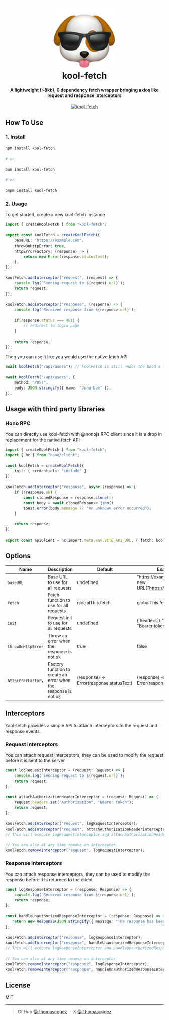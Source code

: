 
<h1 align="center">
  <br>
  <img src="./assets/logo.png" alt="kool-fetch logo" width="200">
  <br>
  kool-fetch
  <br>
</h1>

<h4 align="center">A lightweight (~8kb), 0 dependency fetch wrapper bringing axios like request and response interceptors</h4>

<p align="center">
  <a href="https://badge.fury.io/js/kool-fetch">
    <img src="https://badge.fury.io/js/kool-fetch.svg" alt="kool-fetch">
  </a>

</p>

## How To Use

### 1. Install

```bash
npm install kool-fetch 

# or

bun install kool-fetch

# or

pnpm install kool-fetch
```

### 2. Usage

To get started, create a new kool-fetch instance

```ts
import { createKoolFetch } from "kool-fetch";

export const koolFetch = createKoolFetch({
    baseURL: "https://example.com",
    throwOnHttpError: true,
    httpErrorFactory: (response) => {
        return new Error(response.statusText);
    },
});

koolFetch.addInterceptor("request", (request) => {
    console.log(`Sending request to ${request.url}`);
    return request;
});

koolFetch.addInterceptor("response", (response) => {
    console.log(`Received response from ${response.url}`);

    if(response.status === 401) {
        // redirect to login page
    }

    return response;
});

```

Then you can use it like you would use the native fetch API

```ts
await koolFetch("/api/users"); // koolFetch is still under the hood a fetch function

await koolFetch("/api/users", {
    method: "POST",
    body: JSON.stringify({ name: "John Doe" }),
});
```

## Usage with third party libraries

### Hono RPC

You can directly use kool-fetch with @honojs RPC client since it is a drop in replacement for the native fetch API

```ts
import { createKoolFetch } from "kool-fetch";
import { hc } from "hono/client";

const koolFetch = createKoolFetch({
    init: { credentials: "include" }
});

koolFetch.addInterceptor("response", async (response) => {
    if (!response.ok) {
        const clonedResponse = response.clone();
        const body = await clonedResponse.json()
        toast.error(body.message ?? "An unknown error occurred");
    }

    return response;
});

export const apiClient = hc(import.meta.env.VITE_API_URL, { fetch: koolFetch });
```

## Options

| Name | Description | Default | Example |
| --- | --- | --- | --- |
| `baseURL` | Base URL to use for all requests | undefined | "<https://example.com>" \| new URL("<https://example.com>") |
| `fetch` | Fetch function to use for all requests | globalThis.fetch | globalThis.fetch |
| `init` | Request init to use for all requests | undefined | { headers: { "Authorization": "Bearer token" } } |
| `throwOnHttpError` | Throw an error when the response is not ok | true | false |
| `httpErrorFactory` | Factory function to create an error when the response is not ok | (response) => Error(response.statusText) | (response) => { return new Error(response.statusText) } |

## Interceptors

kool-fetch provides a simple API to attach interceptors to the request and response events.

### Request interceptors

You can attach request interceptors, they can be used to modify the request before it is sent to the server

```ts
const logRequestInterceptor = (request: Request) => {
    console.log(`Sending request to ${request.url}`);
    return request;
};

const attachAuthorizationHeaderInterceptor = (request: Request) => {
    request.headers.set("Authorization", "Bearer token");
    return request;
};

koolFetch.addInterceptor("request", logRequestInterceptor);
koolFetch.addInterceptor("request", attachAuthorizationHeaderInterceptor);
// This will execute logRequestInterceptor and attachAuthorizationHeaderInterceptor in order

// You can also at any time remove an interceptor
koolFetch.removeInterceptor("request", logRequestInterceptor);
```

### Response interceptors

You can attach response interceptors, they can be used to modify the response before it is returned to the client

```ts
const logResponseInterceptor = (response: Response) => {
    console.log(`Received response from ${response.url}`);
    return response;
};

const handleUnauthorizedResponseInterceptor = (response: Response) => {
   return new Response(JSON.stringify({ message: "The response has been modified" }), response);
};

koolFetch.addInterceptor("response", logResponseInterceptor);
koolFetch.addInterceptor("response", handleUnauthorizedResponseInterceptor);
// This will execute logResponseInterceptor and handleUnauthorizedResponseInterceptor in order

// You can also at any time remove an interceptor
koolFetch.removeInterceptor("response", logResponseInterceptor);
koolFetch.removeInterceptor("response", handleUnauthorizedResponseInterceptor);
```

## License

MIT

---

> GitHub [@Thomascogez](https://github.com/Thomascogez) &nbsp;&middot;&nbsp;
> X [@Thomascogez](https://x.com/ThomasCogez)
